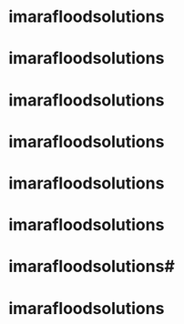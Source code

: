 # imarafloodsolutions
# imarafloodsolutions
# imarafloodsolutions
# imarafloodsolutions
# imarafloodsolutions
# imarafloodsolutions

# imarafloodsolutions# 
# imarafloodsolutions